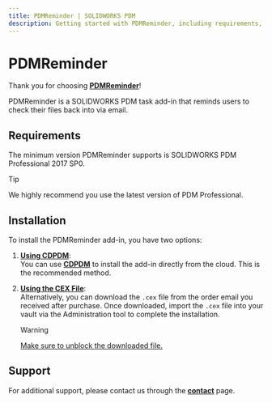 ```yaml
---
title: PDMReminder | SOLIDWORKS PDM
description: Getting started with PDMReminder, including requirements, installation instructions, and support resources.
---
```

# PDMReminder

Thank you for choosing **[PDMReminder](https://bluebyte.biz/product/PDMReminder/)**!

PDMReminder is a SOLIDWORKS PDM task add-in that reminds users to check their files back into via email.

## Requirements

The minimum version PDMReminder supports is SOLIDWORKS PDM Professional 2017 SP0.  
> [!Tip]
> We highly recommend you use the latest version of PDM Professional.

## Installation

To install the PDMReminder add-in, you have two options:

1. **[Using CDPDM](/src/updateaddinswithcdpdm.html)**:  
   You can use **[CDPDM](/src/cdpdm.html)** to install the add-in directly from the cloud. This is the recommended method.

2. **[Using the CEX File](/src/installingpdmaddins.html)**:  
   Alternatively, you can download the `.cex` file from the order email you received after purchase. Once downloaded, import the `.cex` file into your vault via the Administration tool to complete the installation. 
   > [!Warning]
   > [Make sure to unblock the downloaded file.](/src/pdmqa.html)

## Support

For additional support, please contact us through the **[contact](https://bluebyte.biz/contact/)** page.
